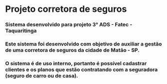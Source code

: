 # Projeto corretora de seguros

### Sistema desenvolvido para projeto 3° ADS - Fatec - Taquaritinga

### Este sistema foi desenvolvido com objetivo de auxiliar a gestão de uma corretora de seguros da cidade de Matão - SP. 
### O sistema é de uso interno, portanto é possível cadastrar clientes e os planos que estão contratando com a seguradora (seguro de carro ou de casa).
